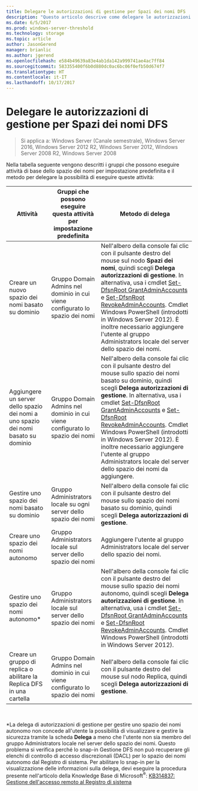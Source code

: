 ```yaml
---
title: Delegare le autorizzazioni di gestione per Spazi dei nomi DFS
description: "Questo articolo descrive come delegare le autorizzazioni di gestione per Spazi dei nomi DFS e indica i gruppi che possono eseguire attività di spazio dei nomi per impostazione predefinita"
ms.date: 6/5/2017
ms.prod: windows-server-threshold
ms.technology: storage
ms.topic: article
author: JasonGerend
manager: brianlic
ms.author: jgerend
ms.openlocfilehash: e584b49639a83e4ab1da142a999741ae4ac7ff84
ms.sourcegitcommit: 583355400f6b0d880dc0ac6bc06f0efb50d674f7
ms.translationtype: HT
ms.contentlocale: it-IT
ms.lasthandoff: 10/17/2017
---
```

# <a name="delegate-management-permissions-for-dfs-namespaces"></a>Delegare le autorizzazioni di gestione per Spazi dei nomi DFS

> Si applica a: Windows Server (Canale semestrale), Windows Server 2016, Windows Server 2012 R2, Windows Server 2012, Windows Server 2008 R2, Windows Server 2008

Nella tabella seguente vengono descritti i gruppi che possono eseguire attività di base dello spazio dei nomi per impostazione predefinita e il metodo per delegare la possibilità di eseguire queste attività:

|Attività | Gruppi che possono eseguire questa attività per impostazione predefinita | Metodo di delega |
|---|---|---|
|Creare un nuovo spazio dei nomi basato su dominio|Gruppo Domain Admins nel dominio in cui viene configurato lo spazio dei nomi|Nell'albero della console fai clic con il pulsante destro del mouse sul nodo **Spazi dei nomi**, quindi scegli **Delega autorizzazioni di gestione**. In alternativa, usa i cmdlet [Set-DfsnRoot GrantAdminAccounts](https://technet.microsoft.com/itpro/powershell/windows/dfsn/set-dfsnroot) e [Set-DfsnRoot RevokeAdminAccounts](https://technet.microsoft.com/itpro/powershell/windows/dfsn/set-dfsnroot). Cmdlet Windows PowerShell (introdotti in Windows Server 2012). È inoltre necessario aggiungere l'utente al gruppo Administrators locale del server dello spazio dei nomi.|
|Aggiungere un server dello spazio dei nomi a uno spazio dei nomi basato su dominio|Gruppo Domain Admins nel dominio in cui viene configurato lo spazio dei nomi| Nell'albero della console fai clic con il pulsante destro del mouse sullo spazio dei nomi basato su dominio, quindi scegli **Delega autorizzazioni di gestione**. In alternativa, usa i cmdlet [Set-DfsnRoot GrantAdminAccounts](https://technet.microsoft.com/itpro/powershell/windows/dfsn/set-dfsnroot) e [Set-DfsnRoot RevokeAdminAccounts](https://technet.microsoft.com/itpro/powershell/windows/dfsn/set-dfsnroot). Cmdlet Windows PowerShell (introdotti in Windows Server 2012). È inoltre necessario aggiungere l'utente al gruppo Administrators locale del server dello spazio dei nomi da aggiungere.|
|Gestire uno spazio dei nomi basato su dominio|Gruppo Administrators locale su ogni server dello spazio dei nomi| Nell'albero della console fai clic con il pulsante destro del mouse sullo spazio dei nomi basato su dominio, quindi scegli **Delega autorizzazioni di gestione**. |
|Creare uno spazio dei nomi autonomo|Gruppo Administrators locale sul server dello spazio dei nomi| Aggiungere l'utente al gruppo Administrators locale del server dello spazio dei nomi. |
|Gestire uno spazio dei nomi autonomo*|Gruppo Administrators locale sul server dello spazio dei nomi| Nell'albero della console fai clic con il pulsante destro del mouse sullo spazio dei nomi autonomo, quindi scegli **Delega autorizzazioni di gestione**. In alternativa, usa i cmdlet [Set-DfsnRoot GrantAdminAccounts](https://technet.microsoft.com/itpro/powershell/windows/dfsn/set-dfsnroot) e [Set-DfsnRoot RevokeAdminAccounts](https://technet.microsoft.com/itpro/powershell/windows/dfsn/set-dfsnroot). Cmdlet Windows PowerShell (introdotti in Windows Server 2012).|
|Creare un gruppo di replica o abilitare la Replica DFS in una cartella|Gruppo Domain Admins nel dominio in cui viene configurato lo spazio dei nomi| Nell'albero della console fai clic con il pulsante destro del mouse sul nodo Replica, quindi scegli **Delega autorizzazioni di gestione**. |

<br />

\*La delega di autorizzazioni di gestione per gestire uno spazio dei nomi autonomo non concede all'utente la possibilità di visualizzare e gestire la sicurezza tramite la scheda **Delega** a meno che l'utente non sia membro del gruppo Administrators locale nel server dello spazio dei nomi. Questo problema si verifica perché lo snap-in Gestione DFS non può recuperare gli elenchi di controllo di accesso discrezionali (DACL) per lo spazio dei nomi autonomo dal Registro di sistema. Per abilitare lo snap-in per la visualizzazione delle informazioni sulla delega, devi eseguire la procedura presente nell'articolo della Knowledge Base di Microsoft<sup>®</sup>: [KB314837: Gestione dell'accesso remoto al Registro di sistema](http://go.microsoft.com/fwlink?linkid=46803)